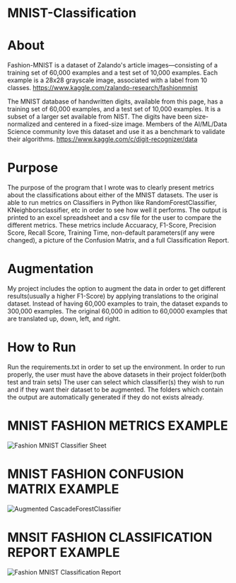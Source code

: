 # MNIST-Classification

# About
Fashion-MNIST is a dataset of Zalando's article images—consisting of a training set of 60,000 examples and a test set of 10,000 examples. Each example is a 28x28 grayscale image, associated with a label from 10 classes.
https://www.kaggle.com/zalando-research/fashionmnist

The MNIST database of handwritten digits, available from this page, has a training set of 60,000 examples, and a test set of 10,000 examples. It is a subset of a larger set available from NIST. The digits have been size-normalized and centered in a fixed-size image. Members of the AI/ML/Data Science community love this dataset and use it as a benchmark to validate their algorithms.
https://www.kaggle.com/c/digit-recognizer/data

# Purpose
The purpose of the program that I wrote was to clearly present metrics about the classifications about either of the MNIST datasets. The user is able to run metrics on Classifiers in Python like RandomForestClassifier, KNeighborsclassifier, etc in order to see how well it performs. The output is printed to an excel spreadsheet and a csv file for the user to compare the different metrics. These metrics include Accuaracy, F1-Score, Precision Score, Recall Score, Training Time, non-default parameters(if any were changed), a picture of the Confusion Matrix, and a full Classification Report.

# Augmentation
My project includes the option to augment the data in order to get different results(usually a higher F1-Score) by applying translations to the original dataset. Instead of having 60,000 examples to train, the dataset expands to 300,000 examples. The original 60,000 in adition to 60,0000 examples that are translated up, down, left, and right.


# How to Run
Run the requirements.txt in order to set up the environment.
In order to run properly, the user must have the above datasets in their project folder(both test and train sets)
The user can select which classifier(s) they wish to run and if they want their dataset to be augmented.
The folders which contain the output are automatically generated if they do not exists already.

# MNIST FASHION METRICS EXAMPLE
![Fashion MNIST Classifier Sheet](https://user-images.githubusercontent.com/43584979/147155249-16ba8832-623a-4b72-ad2a-cb905b828ec9.png)
# MNIST FASHION CONFUSION MATRIX EXAMPLE
![Augmented CascadeForestClassifier](https://user-images.githubusercontent.com/43584979/147155280-d8e4b34f-e8f6-4b82-8220-a0a9ee710d19.png)
# MNSIT FASHION CLASSIFICATION REPORT EXAMPLE
![Fashion MNIST Classification Report](https://user-images.githubusercontent.com/43584979/147155287-f1a59bb3-be73-492e-91d2-f887d452c8c0.png)
